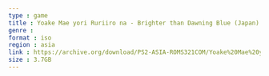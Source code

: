 ```yaml
---
type : game
title : Yoake Mae yori Ruriiro na - Brighter than Dawning Blue (Japan)
genre : 
format : iso
region : asia
link : https://archive.org/download/PS2-ASIA-ROMS321COM/Yoake%20Mae%20yori%20Ruriiro%20na%20-%20Brighter%20than%20Dawning%20Blue%20%28Japan%29.7z
size : 3.7GB
---
```

